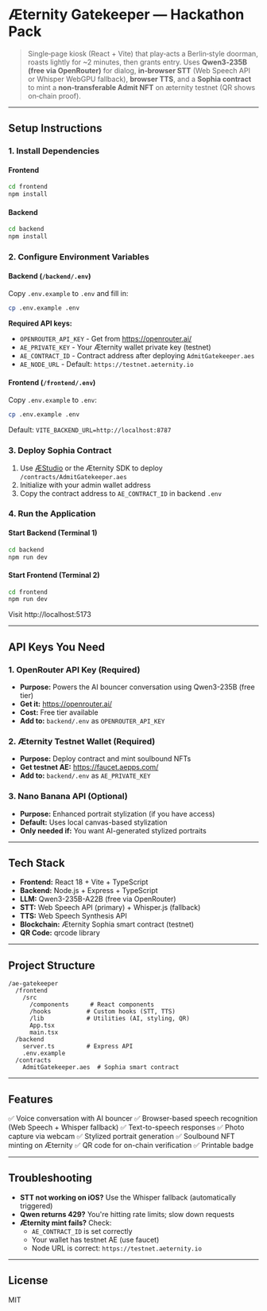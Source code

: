 # Æternity Gatekeeper — Hackathon Pack

> Single‑page kiosk (React + Vite) that play‑acts a Berlin‑style doorman, roasts lightly for ~2 minutes, then grants entry. Uses **Qwen3‑235B (free via OpenRouter)** for dialog, **in‑browser STT** (Web Speech API or Whisper WebGPU fallback), **browser TTS**, and a **Sophia contract** to mint a **non‑transferable Admit NFT** on æternity testnet (QR shows on‑chain proof).

---

## Setup Instructions

### 1. Install Dependencies

#### Frontend
```bash
cd frontend
npm install
```

#### Backend
```bash
cd backend
npm install
```

### 2. Configure Environment Variables

#### Backend (`/backend/.env`)
Copy `.env.example` to `.env` and fill in:

```bash
cp .env.example .env
```

**Required API keys:**
- `OPENROUTER_API_KEY` - Get from https://openrouter.ai/
- `AE_PRIVATE_KEY` - Your Æternity wallet private key (testnet)
- `AE_CONTRACT_ID` - Contract address after deploying `AdmitGatekeeper.aes`
- `AE_NODE_URL` - Default: `https://testnet.aeternity.io`

#### Frontend (`/frontend/.env`)
Copy `.env.example` to `.env`:

```bash
cp .env.example .env
```

Default: `VITE_BACKEND_URL=http://localhost:8787`

### 3. Deploy Sophia Contract

1. Use [ÆStudio](https://studio.aepps.com/) or the Æternity SDK to deploy `/contracts/AdmitGatekeeper.aes`
2. Initialize with your admin wallet address
3. Copy the contract address to `AE_CONTRACT_ID` in backend `.env`

### 4. Run the Application

#### Start Backend (Terminal 1)
```bash
cd backend
npm run dev
```

#### Start Frontend (Terminal 2)
```bash
cd frontend
npm run dev
```

Visit http://localhost:5173

---

## API Keys You Need

### 1. OpenRouter API Key (Required)
- **Purpose:** Powers the AI bouncer conversation using Qwen3-235B (free tier)
- **Get it:** https://openrouter.ai/
- **Cost:** Free tier available
- **Add to:** `backend/.env` as `OPENROUTER_API_KEY`

### 2. Æternity Testnet Wallet (Required)
- **Purpose:** Deploy contract and mint soulbound NFTs
- **Get testnet AE:** https://faucet.aepps.com/
- **Add to:** `backend/.env` as `AE_PRIVATE_KEY`

### 3. Nano Banana API (Optional)
- **Purpose:** Enhanced portrait stylization (if you have access)
- **Default:** Uses local canvas-based stylization
- **Only needed if:** You want AI-generated stylized portraits

---

## Tech Stack

- **Frontend:** React 18 + Vite + TypeScript
- **Backend:** Node.js + Express + TypeScript
- **LLM:** Qwen3-235B-A22B (free via OpenRouter)
- **STT:** Web Speech API (primary) + Whisper.js (fallback)
- **TTS:** Web Speech Synthesis API
- **Blockchain:** Æternity Sophia smart contract (testnet)
- **QR Code:** qrcode library

---

## Project Structure

```
/ae-gatekeeper
  /frontend
    /src
      /components      # React components
      /hooks          # Custom hooks (STT, TTS)
      /lib            # Utilities (AI, styling, QR)
      App.tsx
      main.tsx
  /backend
    server.ts         # Express API
    .env.example
  /contracts
    AdmitGatekeeper.aes  # Sophia smart contract
```

---

## Features

✅ Voice conversation with AI bouncer
✅ Browser-based speech recognition (Web Speech + Whisper fallback)
✅ Text-to-speech responses
✅ Photo capture via webcam
✅ Stylized portrait generation
✅ Soulbound NFT minting on Æternity
✅ QR code for on-chain verification
✅ Printable badge

---

## Troubleshooting

- **STT not working on iOS?** Use the Whisper fallback (automatically triggered)
- **Qwen returns 429?** You're hitting rate limits; slow down requests
- **Æternity mint fails?** Check:
  - `AE_CONTRACT_ID` is set correctly
  - Your wallet has testnet AE (use faucet)
  - Node URL is correct: `https://testnet.aeternity.io`

---

## License

MIT
